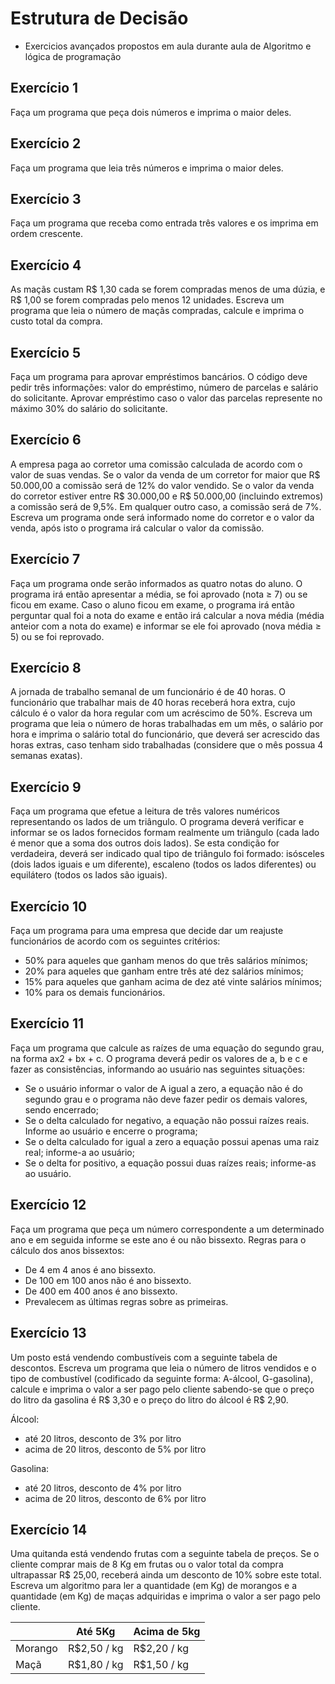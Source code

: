 # Estrutura de Decisão

- Exercicios avançados propostos em aula durante aula de Algoritmo e lógica de programação

## Exercício 1

Faça um programa que peça dois números e imprima o maior deles.

## Exercício 2

Faça um programa que leia três números e imprima o maior deles.

## Exercício 3

Faça um programa que receba como entrada três valores e os imprima em ordem crescente.

## Exercício 4

As maçãs custam R$ 1,30 cada se forem compradas menos de uma dúzia, e R$ 1,00 se forem compradas pelo menos 12 unidades. Escreva um programa que leia o número de maçãs compradas, calcule e imprima o custo total da compra.

## Exercício 5

Faça um programa para aprovar empréstimos bancários. O código deve pedir três informações: valor do empréstimo, número de parcelas e salário do solicitante. Aprovar empréstimo caso o valor das parcelas represente no máximo 30% do salário do solicitante.

## Exercício 6

A empresa paga ao corretor uma comissão calculada de acordo com o valor de suas vendas. Se o valor da venda de um corretor for maior que R$ 50.000,00 a comissão será de 12% do valor vendido. Se o valor da venda do corretor estiver entre R$ 30.000,00 e R$ 50.000,00 (incluindo extremos) a comissão será de 9,5%. Em qualquer outro caso, a comissão será de 7%. Escreva um programa onde será informado nome do corretor e o valor da venda, após isto o programa irá calcular o valor da comissão.

## Exercício 7

Faça um programa onde serão informados as quatro notas do aluno. O programa irá então apresentar a média, se foi aprovado (nota ≥ 7) ou se ficou em exame. Caso o aluno ficou em exame, o programa irá então perguntar qual foi a nota do exame e então irá calcular a nova média (média anteior com a nota do exame) e informar se ele foi aprovado (nova média ≥ 5) ou se foi reprovado.

## Exercício 8

A jornada de trabalho semanal de um funcionário é de 40 horas. O funcionário que trabalhar mais de 40 horas receberá hora extra, cujo cálculo é o valor da hora regular com um acréscimo de 50%. Escreva um programa que leia o número de horas trabalhadas em um mês, o salário por hora e imprima o salário total do funcionário, que deverá ser acrescido das horas extras, caso tenham sido trabalhadas (considere que o mês possua 4 semanas exatas).

## Exercício 9

Faça um programa que efetue a leitura de três valores numéricos representando os lados de um triângulo. O programa deverá verificar e informar se os lados fornecidos formam realmente um triângulo (cada lado é menor que a soma dos outros dois lados). Se esta condição for verdadeira, deverá ser indicado qual tipo de triângulo foi formado: isósceles (dois lados iguais e um diferente), escaleno (todos os lados diferentes) ou equilátero (todos os lados são iguais).

## Exercício 10

Faça um programa para uma empresa que decide dar um reajuste funcionários de acordo com os seguintes critérios:

- 50% para aqueles que ganham menos do que três salários mínimos;
- 20% para aqueles que ganham entre três até dez salários mínimos;
- 15% para aqueles que ganham acima de dez até vinte salários mínimos;
- 10% para os demais funcionários.

## Exercício 11

Faça um programa que calcule as raízes de uma equação do segundo grau, na forma ax2 + bx + c. O programa deverá pedir os valores de a, b e c e fazer as consistências, informando ao usuário nas seguintes situações:

- Se o usuário informar o valor de A igual a zero, a equação não é do segundo grau e o programa não deve fazer pedir os demais valores, sendo encerrado;
- Se o delta calculado for negativo, a equação não possui raízes reais. Informe ao usuário e encerre o programa;
- Se o delta calculado for igual a zero a equação possui apenas uma raiz real; informe-a ao usuário;
- Se o delta for positivo, a equação possui duas raízes reais; informe-as ao usuário.

## Exercício 12

Faça um programa que peça um número correspondente a um determinado ano e em seguida informe se este ano é ou não bissexto. Regras para o cálculo dos anos bissextos:

- De 4 em 4 anos é ano bissexto.
- De 100 em 100 anos não é ano bissexto.
- De 400 em 400 anos é ano bissexto.
- Prevalecem as últimas regras sobre as primeiras.

## Exercício 13

Um posto está vendendo combustíveis com a seguinte tabela de descontos. Escreva um programa que leia o número de litros vendidos e o tipo de combustível (codificado da seguinte forma: A-álcool, G-gasolina), calcule e imprima o valor a ser pago pelo cliente sabendo-se que o preço do litro da gasolina é R$ 3,30 e o preço do litro do álcool é R$ 2,90.

Álcool:

- até 20 litros, desconto de 3% por litro
- acima de 20 litros, desconto de 5% por litro

Gasolina:

- até 20 litros, desconto de 4% por litro
- acima de 20 litros, desconto de 6% por litro

## Exercício 14

Uma quitanda está vendendo frutas com a seguinte tabela de preços. Se o cliente comprar mais de 8 Kg em frutas ou o valor total da compra ultrapassar R$ 25,00, receberá ainda um desconto de 10% sobre este total. Escreva um algoritmo para ler a quantidade (em Kg) de morangos e a quantidade (em Kg) de maças adquiridas e imprima o valor a ser pago pelo cliente.

|   | Até 5Kg | Acima de 5kg |
|---|---------|--------------|
| Morango | R$2,50 / kg | R$2,20 / kg |
| Maçã | R$1,80 / kg | R$1,50 / kg |
